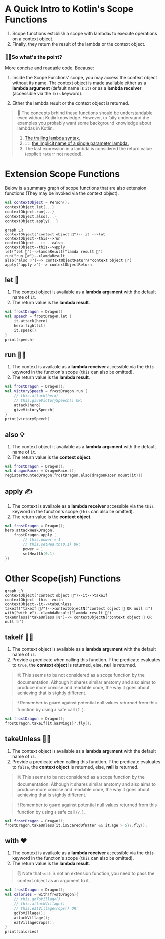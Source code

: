 # A Quick Intro to Kotlin's Scope Functions

1. Scope functions establish a scope with lambdas to execute operations on a context object.
2. Finally, they return the result of the lambda or the context object.

### 🙋‍♂️So what's the point? 

More concise and readable code. Because:

1. Inside the Scope Functions'  scope, you may access the context object without its name. The context object is made available either as a **lambda argument** (default name is `it`) or as a **lambda receiver** (accessible via the `this` keyword). 

2. Either the lambda result or the context object is returned.

   

> 📖 The concepts behind these functions should be understandable even without Kotlin knowledge. However, to fully understand the examples you probably want some background knowledge about lambdas in Kotlin. 
>
> 1. [The trailing lambda syntax.](https://kotlinlang.org/docs/lambdas.html#passing-trailing-lambdas)
> 2. `it`: [the implicit name of a single parameter lambda.](https://kotlinlang.org/docs/lambdas.html#it-implicit-name-of-a-single-parameter)
> 3. The last expression in a lambda is considered the return value (explicit `return` not needed).



# Extension Scope Functions

Below is a summary graph of scope functions that are also extension functions (They may be invoked via the context object). 

```kotlin
val contextObject = Person();
contextObject.let{...}
contextObject.run{...}
contextObject.also{...}
contextObject.apply{...}
```



```mermaid
graph LR
contextObject("context object 🧑")-- it -->let
contextObject--this-->run
contextObject-- it -->also
contextObject--this-->apply
let("let 🤷")-->lamdaResult("lamda result 🧮")
run("run 🏃‍♂️")-->lamdaResult
also("also 💡")--> contextObjectReturn("context object 🧑")
apply("apply ✍️")--> contextObjectReturn 

```



## let 🤷

1. The context object is available as a **lambda argument** with the default name of `it`.
2.  The return value is the **lambda result**.



```kotlin
val frostDragon = Dragon()
val speech = frostDragon.let {
    it.attack(hero)
    hero.fight(it)
    it.speak()
}
print(speech)
```



## run 🏃‍♂️

1. The context is available as a **lambda receiver** accessible via the `this` keyword in the function's scope (`this` can also be omitted).
2.  The return value is the **lambda result**.



```kotlin
val frostDragon = Dragon();
val victorySpeech = frostDragon.run {
    // this.attack(hero)
    // this.giveVictorySpeech() OR:
    attack(hero)
    giveVictorySpeech()
}
print(victorySpeech)
```



## also 💡

1. The context object is available as a **lambda argument** with the default name of `it`.
2. The return value is the **context object**.

```kotlin
val frostDragon = Dragon();
val dragonRacer = DragonRacer();
registerMountedDragon(frostDragon.also{dragonRacer.mount(it)})
```



## apply ✍️

1. The context is available as a **lambda receiver** accessible via the `this` keyword in the function's scope (`this` can also be omitted).
2.  The return value is the **context object**.

```kotlin
val frostDragon = Dragon();
hero.attackWeakDragon(
    frostDragon.apply {
        // this.power = 1
        // this.setHealth(0.1) OR:
        power = 1
        setHealth(0.1)
})
```



# Other Scope(ish) Functions

```mermaid
graph LR
contextObject("context object 🧑")--it-->takeIf
contextObject--this-->with
contextObject--it-->takeUnless
takeIf("takeIf 🙍‍♂️")-->contextObjectN("context object 🧑 OR null 💥")
with("with ❤️")-->lambdaResult("lambda result 🧮")
takeUnless("takeUnless 🙍‍♀️")--> contextObjectN("context object 🧑 OR null 💥")

```






## takeIf 🙍‍♂️

1. The context object is available as a **lambda argument** with the default name of `it`.
2. Provide a predicate when calling this function. If the predicate evaluates to `true`, the **context object** is returned, else, **null** is returned.

> 🗒️ This seems to be not considered as a scope function by the documentation.  Although it shares similar anatomy and also aims to produce more concise and readable code, the way it goes about achieving that is slightly different.  

> ❗ Remember to guard against potential null values returned from this function by using a safe call (`?.`).

```kotlin
val frostDragon = Dragon();
frostDragon.takeIf{it.hasWings}?.fly();
```



## takeUnless 🙍‍♀️

1. The context object is available as a **lambda argument** with the default name of `it`.
2. Provide a predicate when calling this function. If the predicate evaluates to `false`, the **context object** is returned, else, **null** is returned.

> 🗒️ This seems to be not considered as a scope function by the documentation.  Although it shares similar anatomy and also aims to produce more concise and readable code, the way it goes about achieving that is slightly different.  

> ❗ Remember to guard against potential null values returned from this function by using a safe call (`?.`).

```kotlin
val frostDragon = Dragon();
frostDragon.takeUnless{it.isScaredOfWater && it.age > 5}?.fly();
```



## with ❤️

1. The context is available as a **lambda receiver** accessible via the `this` keyword in the function's scope (`this` can also be omitted).
2. The return value is the **lambda result**.

> 🗒️ Note that `with` is not an extension function, you need to pass the context object as an argument to it.

```kotlin
val frostDragon = Dragon();
val calories = with(frostDragon){
    // this.goToVillage()
    // this.attackVillage() 
    // this.eatVillageCrops() OR:
	goToVillage();
	attackVillage();
	eatVillageCrops();
}
print(calories)
```
